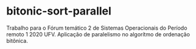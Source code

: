 # bitonic-sort-parallel

Trabalho para o Fórum temático 2 de Sistemas Operacionais do Período remoto 1 2020 UFV.
Aplicação de paralelismo no algorítmo de ordenação bitônica.